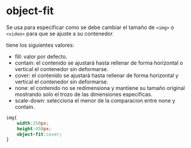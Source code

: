 # object-fit

Se usa para especificar como se debe cambiar el tamaño de `<img>` o `<video>` para que se ajuste a su contenedor.

tiene los siguientes valores:
+ fill: valor por defecto.
+ contain: el contenido se ajustará hasta rellenar de forma horizontal o vertical el contenedor sin deformarse.
+ cover: el contenido se ajustará hasta rellenar de forma horizontal y vertical el contenedor sin deformarse.
+ none: el contenido no se redimensiona y mantiene su tamaño original mostrando solo el trozo de las dimensiones especificas.
+ scale-down: selecciona el menor de la comparacion entre none y contain.

```css
img{
    width:250px;
    height:450px;
    object-fit:cover;
}
```